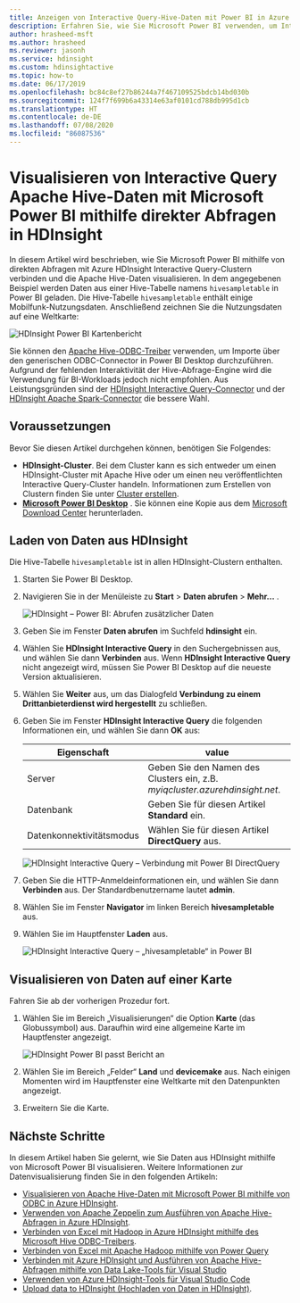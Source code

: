 ```yaml
---
title: Anzeigen von Interactive Query-Hive-Daten mit Power BI in Azure HDInsight
description: Erfahren Sie, wie Sie Microsoft Power BI verwenden, um Interactive Query-Hive-Daten von Azure HDInsight zu visualisieren.
author: hrasheed-msft
ms.author: hrasheed
ms.reviewer: jasonh
ms.service: hdinsight
ms.custom: hdinsightactive
ms.topic: how-to
ms.date: 06/17/2019
ms.openlocfilehash: bc84c8ef27b86244a7f467109525bdcb14bd030b
ms.sourcegitcommit: 124f7f699b6a43314e63af0101cd788db995d1cb
ms.translationtype: HT
ms.contentlocale: de-DE
ms.lasthandoff: 07/08/2020
ms.locfileid: "86087536"
---
```

# <a name="visualize-interactive-query-apache-hive-data-with-microsoft-power-bi-using-direct-query-in-hdinsight"></a>Visualisieren von Interactive Query Apache Hive-Daten mit Microsoft Power BI mithilfe direkter Abfragen in HDInsight

In diesem Artikel wird beschrieben, wie Sie Microsoft Power BI mithilfe von direkten Abfragen mit Azure HDInsight Interactive Query-Clustern verbinden und die Apache Hive-Daten visualisieren. In dem angegebenen Beispiel werden Daten aus einer Hive-Tabelle namens `hivesampletable` in Power BI geladen. Die Hive-Tabelle `hivesampletable` enthält einige Mobilfunk-Nutzungsdaten. Anschließend zeichnen Sie die Nutzungsdaten auf eine Weltkarte:

![HDInsight Power BI Kartenbericht](./media/apache-hadoop-connect-hive-power-bi-directquery/hdinsight-power-bi-visualization.png)

Sie können den [Apache Hive-ODBC-Treiber](../hadoop/apache-hadoop-connect-hive-power-bi.md) verwenden, um Importe über den generischen ODBC-Connector in Power BI Desktop durchzuführen. Aufgrund der fehlenden Interaktivität der Hive-Abfrage-Engine wird die Verwendung für BI-Workloads jedoch nicht empfohlen. Aus Leistungsgründen sind der [HDInsight Interactive Query-Connector](./apache-hadoop-connect-hive-power-bi-directquery.md) und der [HDInsight Apache Spark-Connector](https://docs.microsoft.com/power-bi/spark-on-hdinsight-with-direct-connect) die bessere Wahl.

## <a name="prerequisites"></a>Voraussetzungen
Bevor Sie diesen Artikel durchgehen können, benötigen Sie Folgendes:

* **HDInsight-Cluster**. Bei dem Cluster kann es sich entweder um einen HDInsight-Cluster mit Apache Hive oder um einen neu veröffentlichten Interactive Query-Cluster handeln. Informationen zum Erstellen von Clustern finden Sie unter [Cluster erstellen](../hadoop/apache-hadoop-linux-tutorial-get-started.md).
* **[Microsoft Power BI Desktop](https://powerbi.microsoft.com/desktop/)** . Sie können eine Kopie aus dem [Microsoft Download Center](https://www.microsoft.com/download/details.aspx?id=45331) herunterladen.

## <a name="load-data-from-hdinsight"></a>Laden von Daten aus HDInsight

Die Hive-Tabelle `hivesampletable` ist in allen HDInsight-Clustern enthalten.

1. Starten Sie Power BI Desktop.

2. Navigieren Sie in der Menüleiste zu **Start** > **Daten abrufen** > **Mehr...** .

    ![HDInsight – Power BI: Abrufen zusätzlicher Daten](./media/apache-hadoop-connect-hive-power-bi-directquery/hdinsight-power-bi-open-odbc.png)

3. Geben Sie im Fenster **Daten abrufen** im Suchfeld **hdinsight** ein.  

4. Wählen Sie **HDInsight Interactive Query** in den Suchergebnissen aus, und wählen Sie dann **Verbinden** aus.  Wenn **HDInsight Interactive Query** nicht angezeigt wird, müssen Sie Power BI Desktop auf die neueste Version aktualisieren.

5. Wählen Sie **Weiter** aus, um das Dialogfeld **Verbindung zu einem Drittanbieterdienst wird hergestellt** zu schließen.

6. Geben Sie im Fenster **HDInsight Interactive Query** die folgenden Informationen ein, und wählen Sie dann **OK** aus:

    |Eigenschaft | value |
    |---|---|
    |Server |Geben Sie den Namen des Clusters ein, z.B. *myiqcluster.azurehdinsight.net*.|
    |Datenbank |Geben Sie für diesen Artikel **Standard** ein.|
    |Datenkonnektivitätsmodus |Wählen Sie für diesen Artikel **DirectQuery** aus.|

    ![HDInsight Interactive Query – Verbindung mit Power BI DirectQuery](./media/apache-hadoop-connect-hive-power-bi-directquery/hdinsight-interactive-query-power-bi-connect.png)

7. Geben Sie die HTTP-Anmeldeinformationen ein, und wählen Sie dann **Verbinden** aus. Der Standardbenutzername lautet **admin**.

8. Wählen Sie im Fenster **Navigator** im linken Bereich **hivesampletable** aus.

9. Wählen Sie im Hauptfenster **Laden** aus.

    ![HDInsight Interactive Query – „hivesampletable“ in Power BI](./media/apache-hadoop-connect-hive-power-bi-directquery/hdinsight-interactive-query-power-bi-hivesampletable.png)

## <a name="visualize-data-on-a-map"></a>Visualisieren von Daten auf einer Karte

Fahren Sie ab der vorherigen Prozedur fort.

1. Wählen Sie im Bereich „Visualisierungen“ die Option **Karte** (das Globussymbol) aus. Daraufhin wird eine allgemeine Karte im Hauptfenster angezeigt.

    ![HDInsight Power BI passt Bericht an](./media/apache-hadoop-connect-hive-power-bi-directquery/hdinsight-power-bi-customize.png)

2. Wählen Sie im Bereich „Felder“ **Land** und **devicemake** aus. Nach einigen Momenten wird im Hauptfenster eine Weltkarte mit den Datenpunkten angezeigt.

3. Erweitern Sie die Karte.

## <a name="next-steps"></a>Nächste Schritte
In diesem Artikel haben Sie gelernt, wie Sie Daten aus HDInsight mithilfe von Microsoft Power BI visualisieren.  Weitere Informationen zur Datenvisualisierung finden Sie in den folgenden Artikeln:

* [Visualisieren von Apache Hive-Daten mit Microsoft Power BI mithilfe von ODBC in Azure HDInsight](../hadoop/apache-hadoop-connect-hive-power-bi.md). 
* [Verwenden von Apache Zeppelin zum Ausführen von Apache Hive-Abfragen in Azure HDInsight](../interactive-query/hdinsight-connect-hive-zeppelin.md).
* [Verbinden von Excel mit Hadoop in Azure HDInsight mithilfe des Microsoft Hive ODBC-Treibers](../hadoop/apache-hadoop-connect-excel-hive-odbc-driver.md).
* [Verbinden von Excel mit Apache Hadoop mithilfe von Power Query](../hadoop/apache-hadoop-connect-excel-power-query.md)
* [Verbinden mit Azure HDInsight und Ausführen von Apache Hive-Abfragen mithilfe von Data Lake-Tools für Visual Studio](../hadoop/apache-hadoop-visual-studio-tools-get-started.md)
* [Verwenden von Azure HDInsight-Tools für Visual Studio Code](../hdinsight-for-vscode.md)
* [Upload data to HDInsight (Hochladen von Daten in HDInsight)](./../hdinsight-upload-data.md).
